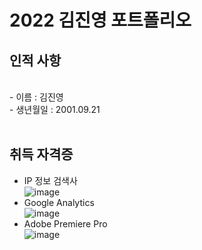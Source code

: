 
# 2022 김진영 포트폴리오


## 인적&nbsp;사항
<br/>
- 이름 : 김진영 <br>
- 생년월일 : 2001.09.21<br>
<br>

## 취득 자격증 <br>
- IP 정보 검색사 <br>
 ![image](https://user-images.githubusercontent.com/80821610/118621531-6aba3b80-b801-11eb-831b-2779860ca31c.png)
- Google Analytics <br>
 ![image](https://user-images.githubusercontent.com/80821610/118621531-6aba3b80-b801-11eb-831b-2779860ca31c.png)
- Adobe Premiere Pro <br>
 ![image](https://user-images.githubusercontent.com/80821610/118621531-6aba3b80-b801-11eb-831b-2779860ca31c.png)







